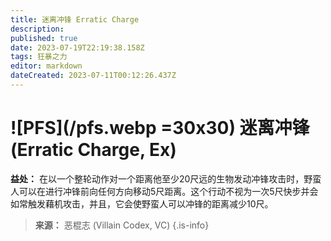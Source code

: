 ```yaml
---
title: 迷离冲锋 Erratic Charge
description: 
published: true
date: 2023-07-19T22:19:38.158Z
tags: 狂暴之力
editor: markdown
dateCreated: 2023-07-11T00:12:26.437Z
---
```


# ![PFS](/pfs.webp =30x30) 迷离冲锋 (Erratic Charge, Ex)

**益处：** 在以一个整轮动作对一个距离他至少20尺远的生物发动冲锋攻击时，野蛮人可以在进行冲锋前向任何方向移动5尺距离。这个行动不视为一次5尺快步并会如常触发藉机攻击，并且，它会使野蛮人可以冲锋的距离减少10尺。

> **来源：** 恶棍志 (Villain Codex, VC)
{.is-info}
